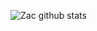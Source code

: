 ![Zac github stats](https://github-readme-stats.vercel.app/api?username=7a6163&show_icons=true&theme=onedark)

<!-- ![Top Langs](https://github-readme-stats.vercel.app/api/top-langs/?username=7a6163&layout=compact&theme=onedark&hide=java) -->

